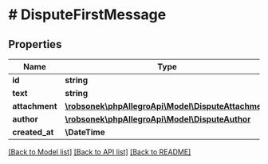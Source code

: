 # # DisputeFirstMessage

## Properties

Name | Type | Description | Notes
------------ | ------------- | ------------- | -------------
**id** | **string** |  |
**text** | **string** |  | [optional]
**attachment** | [**\robsonek\phpAllegroApi\Model\DisputeAttachment**](DisputeAttachment.md) |  | [optional]
**author** | [**\robsonek\phpAllegroApi\Model\DisputeAuthor**](DisputeAuthor.md) |  |
**created_at** | **\DateTime** |  |

[[Back to Model list]](../../README.md#models) [[Back to API list]](../../README.md#endpoints) [[Back to README]](../../README.md)
